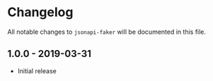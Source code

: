 # Changelog

All notable changes to `jsonapi-faker` will be documented in this file.

## 1.0.0 - 2019-03-31

- Initial release
